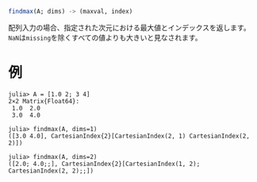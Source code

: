 ```julia
findmax(A; dims) -> (maxval, index)
```

配列入力の場合、指定された次元における最大値とインデックスを返します。`NaN`は`missing`を除くすべての値よりも大きいと見なされます。

# 例

```jldoctest
julia> A = [1.0 2; 3 4]
2×2 Matrix{Float64}:
 1.0  2.0
 3.0  4.0

julia> findmax(A, dims=1)
([3.0 4.0], CartesianIndex{2}[CartesianIndex(2, 1) CartesianIndex(2, 2)])

julia> findmax(A, dims=2)
([2.0; 4.0;;], CartesianIndex{2}[CartesianIndex(1, 2); CartesianIndex(2, 2);;])
```
